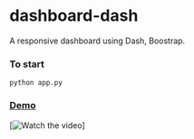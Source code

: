 # dashboard-dash
A responsive dashboard using Dash, Boostrap.

### To start
```
python app.py
```
### [Demo](https://youtu.be/iv2nhQ6A0KI)

[![Watch the video](https://j.gifs.com/71gN9B.gif)]
